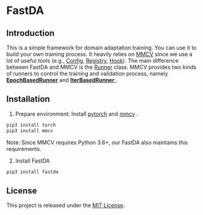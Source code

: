 # FastDA

## Introduction

This is a simple framework for domain adaptation training. You can use it to build your own training process. It heavily relies on [MMCV](https://github.com/open-mmlab/mmcv) since we use a lot of useful tools (e.g., [Config](https://mmcv.readthedocs.io/en/latest/understand_mmcv/config.html), [Registry](https://mmcv.readthedocs.io/en/latest/understand_mmcv/registry.html), [Hook]()). The main difference between FastDA and MMCV is the [Runner](https://mmcv.readthedocs.io/en/latest/understand_mmcv/runner.html) class. MMCV provides two kinds of runners to control the training and validation process, namely [**EpochBasedRunner**]() and [**IterBasedRunner** ]().



## Installation

1. Prepare environment: Install [pytorch](https://pytorch.org/) and [mmcv](https://mmcv.readthedocs.io/en/latest/get_started/installation.html) . 

```bash
pip3 install torch
pip3 install mmcv
```

Note: Since MMCV requires Python 3.6+, our FastDA also maintains this requirements.

2. Install FastDA

```bash
pip3 install fastda
```



## License

This project is released under the [MIT License](LICENSE).
